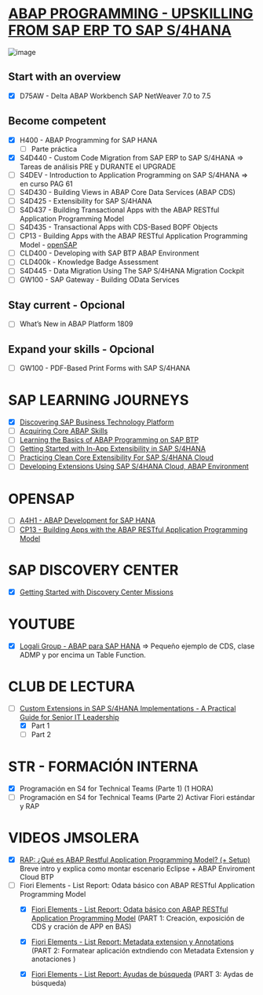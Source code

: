# [ABAP PROGRAMMING - UPSKILLING FROM SAP ERP TO SAP S/4HANA](https://help.sap.com/learning-journeys/138b6c1f704243f19e76668d1769e2ed)

![image](https://github.com/apachon/erp2s4/assets/10708505/98827e83-9ab4-4459-b867-54bc2bca5fbc)

## Start with an overview
- [X] D75AW - Delta ABAP Workbench SAP NetWeaver 7.0 to 7.5

## Become competent
- [X] H400 - ABAP Programming for SAP HANA
	- [ ] Parte práctica 
- [X] S4D440 - Custom Code Migration from SAP ERP to SAP S/4HANA => Tareas de análisis PRE y DURANTE el UPGRADE
- [ ] S4DEV - Introduction to Application Programming on SAP S/4HANA => en curso PAG 61
- [ ] S4D430 - Building Views in ABAP Core Data Services (ABAP CDS)
- [ ] S4D425 - Extensibility for SAP S/4HANA
- [ ] S4D437 - Building Transactional Apps with the ABAP RESTful Application Programming Model
- [ ] S4D435 - Transactional Apps with CDS-Based BOPF Objects
- [ ] CP13 - Building Apps with the ABAP RESTful Application Programming Model - [openSAP](https://open.sap.com/courses/cp13)
- [ ] CLD400 - Developing with SAP BTP ABAP Environment
- [ ] CLD400k - Knowledge Badge Assessment
- [ ] S4D445 - Data Migration Using The SAP S/4HANA Migration Cockpit
- [ ] GW100 - SAP Gateway - Building OData Services
      
## Stay current - Opcional
- [ ] What’s New in ABAP Platform 1809

## Expand your skills - Opcional
- [ ] GW100 - PDF-Based Print Forms with SAP S/4HANA

# SAP LEARNING JOURNEYS
- [X] [Discovering SAP Business Technology Platform](https://learning.sap.com/learning-journey/discover-sap-business-technology-platform)
- [ ] [Acquiring Core ABAP Skills](https://learning.sap.com/learning-journey/acquire-core-abap-skills)
- [ ] [Learning the Basics of ABAP Programming on SAP BTP](https://learning.sap.com/learning-journey/learn-the-basics-of-abap-programming-on-sap-btp)
- [ ] [Getting Started with In-App Extensibility in SAP S/4HANA](https://learning.sap.com/learning-journey/get-started-with-in-app-extensibility-in-sap-s-4hana)
- [ ] [Practicing Clean Core Extensibility For SAP S/4HANA Cloud](https://learning.sap.com/learning-journey/practicing-clean-core-extensibility-for-sap-s-4hana-cloud)
- [ ] [Developing Extensions Using SAP S/4HANA Cloud, ABAP Environment](https://learning.sap.com/learning-journey/develop-extensions-using-sap-s-4hana-cloud-abap-environment)

# OPENSAP
- [ ] [A4H1 - ABAP Development for SAP HANA](https://open.sap.com/courses/a4h1)
- [ ] [CP13 - Building Apps with the ABAP RESTful Application Programming Model](https://open.sap.com/courses/cp13)
	  
# SAP DISCOVERY CENTER
- [X] [Getting Started with Discovery Center Missions](https://discovery-center.cloud.sap/protected/index.html#/mymissiondetail/72709/)

# YOUTUBE
- [X] [Logali Group - ABAP para SAP HANA](https://www.youtube.com/watch?v=ZfCshZhplDM) => Pequeño ejemplo de CDS, clase ADMP y por encima un Table Function.

# CLUB DE LECTURA
- [ ] [Custom Extensions in SAP S/4HANA Implementations - A Practical Guide for Senior IT Leadership](https://www.sap.com/documents/2020/03/ceeea71f-8a7d-0010-87a3-c30de2ffd8ff.html)
	- [X] Part 1
 	- [ ] Part 2  	

# STR - FORMACIÓN INTERNA
- [X] Programación en S4 for Technical Teams (Parte 1) (1 HORA)
- [ ] Programación en S4 for Technical Teams (Parte 2) Activar Fiori estándar y RAP

# VIDEOS JMSOLERA
- [X] [RAP: ¿Qué es ABAP Restful Application Programming Model? (+ Setup)](https://youtu.be/D8LRBiJ9NKA?si=SqmeyTi0qF7FIuDm) Breve intro y explica como montar escenario Eclipse + ABAP Enviroment Cloud BTP
- [ ] Fiori Elements - List Report: Odata básico con ABAP RESTful Application Programming Model
	- [X] [Fiori Elements - List Report: Odata básico con ABAP RESTful Application Programming Model](https://youtu.be/-ly-yGc82Eg?si=cENFKkJJ_Ujg6hGr) (PART 1: Creación, exposición de CDS y cración de APP en BAS)
 	- [X] [Fiori Elements - List Report: Metadata extension y Annotations](https://youtu.be/TU8jU1sl4g4?si=i1oArhYpBIJU0wKa) (PART 2: Formatear aplicación extndiendo con Metadata Extension y anotaciones )
  	- [X] [Fiori Elements - List Report: Ayudas de búsqueda](https://youtu.be/lI2Hq39TWI8?si=YnZq9T4Sc2Khr5WW) (PART 3: Aydas de búsqueda)


